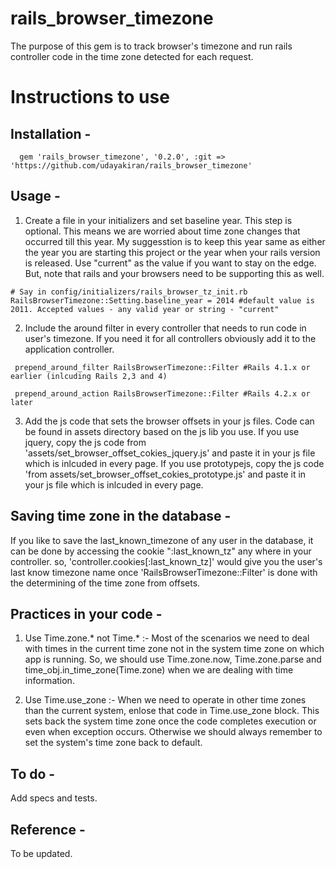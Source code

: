 rails_browser_timezone
======================

The purpose of this gem is to track browser's timezone and run rails controller code in the time zone
detected for each request.

Instructions to use
==================

Installation -
--------------------

```
  gem 'rails_browser_timezone', '0.2.0', :git => 'https://github.com/udayakiran/rails_browser_timezone'
```

Usage -
---------

 1) Create a file in your initializers and set baseline year. This step is optional. This means we are worried about time zone changes that occurred till this year. My suggesstion is to keep this year same as either the year you are starting this project or the year when your rails version is released.
Use "current" as the value if you want to stay on the edge. But, note that rails and your browsers need to be supporting this as well.

``` 
# Say in config/initializers/rails_browser_tz_init.rb
RailsBrowserTimezone::Setting.baseline_year = 2014 #default value is 2011. Accepted values - any valid year or string - "current"
```

 2) Include the around filter in every controller that needs to run code in user's timezone. If you need it for all controllers obviously add it to the application controller.

``` 
 prepend_around_filter RailsBrowserTimezone::Filter #Rails 4.1.x or earlier (inlcuding Rails 2,3 and 4)

 prepend_around_action RailsBrowserTimezone::Filter #Rails 4.2.x or later
```

  3) Add the js code that sets the browser offsets in your js files. Code can be found in assets directory based on the js lib you use.
    If you use jquery, copy the js code from 'assets/set_browser_offset_cokies_jquery.js' and paste it in your js file which is inlcuded in every page.
    If you use prototypejs, copy the js code 'from assets/set_browser_offset_cokies_prototype.js' and paste it in your js file which is inlcuded in every page.

Saving time zone in the database -
--------------------------------

If you like to save the last_known_timezone of any user in the database, it can be done by accessing the cookie ":last_known_tz" any where in your controller.
so, 'controller.cookies[:last_known_tz]' would give you the user's last know timezone name once 'RailsBrowserTimezone::Filter' is done with the determining of the time zone from offsets.

Practices in your code -
-------------------------

1. Use Time.zone.* not Time.* :- Most of the scenarios we need to deal with times in the current time zone not in the system time zone on which app is running. So, we should use Time.zone.now, Time.zone.parse and time_obj.in_time_zone(Time.zone) when we are dealing with time information.

2. Use Time.use_zone :- When we need to operate in other time zones than the current system, enlose that code in Time.use_zone block. This sets back the system time zone once the code completes execution or even when exception occurs. Otherwise we should always remember to set the system's time zone back to default.

To do -
-------

 Add specs and tests.

Reference -
----------

To be updated.
